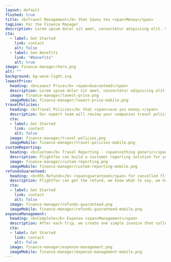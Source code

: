 ```yaml
---
layout: default
flushed: true
title: <b>Travel Management</b> that Saves You <span>Money</span>
tagLine: For the Finance Manager
description: Lorem ipsum dolor sit amet, consectetur adipiscing elit. Velit varius adipiscing aliquet magna tincidunt iaculis nam morbi. Augue fringilla.
cta:
  - label: Get Started
    link: contact
    alt: false
  - label: See Benefits
    link: "#benefits"
    alt: true
image: finance-manager/hero.png
alt: ""
background: bg-wave-light.svg
lowestPrice:
  heading: <b>Lowest Price</b> <span>Guaranteed</span>
  description: Lorem ipsum dolor sit amet, consectetur adipiscing elit, sed do eiusmod tempor incididunt ut labore et dolore magna aliqua. Ut enim ad minim veniam, quis nostrud.
  image: finance-manager/lowest-price.png
  imageMobile: finance-manager/lowest-price-mobile.png
travelPolicies:
  heading: <b>Travel Policies</b> that <span>save you money.</span>
  description: Our expert team will review your companies travel policy and condense it, as well as optimise it so that you take advantage of every opportunity to save on your travel budgets and expenses. We can rewrite your policy and mix and match flights and accomodation.
  cta:
  - label: Get Started
    link: contact
    alt: false
  image: finance-manager/travel-policies.png
  imageMobile: finance-manager/travel-policies-mobile.png
customReporting:
  heading: <b>Custom</b> Travel Reporting - <span>nothing generic</span> here.
  description: Flightfox can build a customer reporting solution for you so that you can view, track and manage all your company’s travel data in real-time for greater control.
  image: finance-manager/custom-reporting.png
  imageMobile: finance-manager/custom-reporting-mobile.png
refundsGuaranteed:
  heading: <b>95% Refunds</b> <span>guaranteed</span> for cancelled flights.
  description: Flightfox can get the refund, we know what to say, we have access to all the platinum lines (not the standard phone lines), straight to the decision maker.<br/>The airline sees that Flightfox we have made 1000s of bookings and give us priority, there are normally 7 hour phone cues, and we can wait that long cause we have 1000s refunds to request, this would not make sense for individual person booking travel - cashback for over 95% of customers.
  cta:
  - label: Get Started
    link: contact
    alt: false
  image: finance-manager/refunds-guaranteed.png
  imageMobile: finance-manager/refunds-guaranteed-mobile.png
expenseManagement:
  heading: <b>Complete</b> Expense <span>Management</span>
  description: After each trip, we create one simple invoice that collects all costs. No more manually tracking down invoices. Let your travel team focus on creating an unforgettable executive travel experience.
  cta:
  - label: Get Started
    link: contact
    alt: false
  image: finance-manager/expense-management.png
  imageMobile: finance-manager/expense-management-mobile.png
---
```

